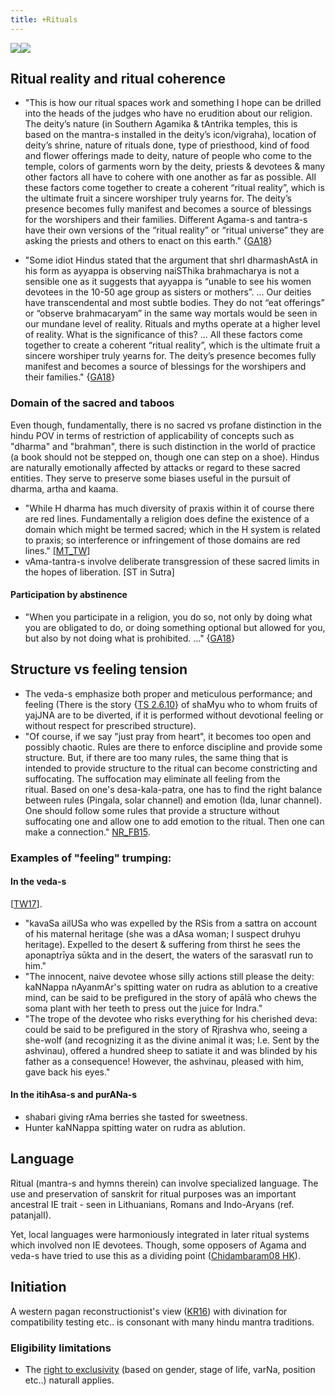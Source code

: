 ```yaml
---
title: +Rituals
---
```



![](http://upload.wikimedia.org/wikipedia/commons/thumb/5/54/Chakra_ayudhapurusha.jpg/220px-Chakra_ayudhapurusha.jpg)![](http://upload.wikimedia.org/wikipedia/en/c/c0/Krishnamacharya_scorpion.jpg)

## Ritual reality and ritual coherence
- "This is how our ritual spaces work and something I hope can be drilled into the heads of the judges who have no erudition about our religion. The deity’s nature (in Southern Agamika & tAntrika temples, this is based on the mantra-s installed in the deity’s icon/vigraha), location of deity’s shrine, nature of rituals done, type of priesthood, kind of food and flower offerings made to deity, nature of people who come to the temple, colors of garments worn by the deity, priests & devotees & many other factors all have to cohere with one another as far as possible. All these factors come together to create a coherent “ritual reality”, which is the ultimate fruit a sincere worshiper truly yearns for. The deity’s presence becomes fully manifest and becomes a source of blessings for the worshipers and their families. Different Agama-s and tantra-s have their own versions of the “ritual reality” or “ritual universe” they are asking the priests and others to enact on this earth." {[GA18](https://aryanthought.wordpress.com/2018/07/22/a-short-discussion-on-pertinent-issues-presented-by-the-sabarimala-matter/)}

- "Some idiot Hindus stated that the argument that shrI dharmashAstA in his form as ayyappa is observing naiSThika brahmacharya is not a sensible one as it suggests that ayyappa is “unable to see his women devotees in the 10-50 age group as sisters or mothers”. ... Our deities have transcendental and most subtle bodies. They do not “eat offerings” or “observe brahmacaryam” in the same way mortals would be seen in our mundane level of reality. Rituals and myths operate at a higher level of reality. What is the significance of this? ... All these factors come together to create a coherent “ritual reality”, which is the ultimate fruit a sincere worshiper truly yearns for. The deity’s presence becomes fully manifest and becomes a source of blessings for the worshipers and their families."  {[GA18](https://aryanthought.wordpress.com/2018/07/22/a-short-discussion-on-pertinent-issues-presented-by-the-sabarimala-matter/)}


### Domain of the sacred and taboos

Even though, fundamentally, there is no sacred vs profane distinction in the hindu POV in terms of restriction of applicability of concepts such as "dharma" and "brahman", there is such distinction in the world of practice (a book should not be stepped on, though one can step on a shoe). Hindus are naturally emotionally affected by attacks or regard to these sacred entities. They serve to preserve some biases useful in the pursuit of dharma, artha and kaama.

- "While H dharma has much diversity of praxis within it of course there are red lines. Fundamentally a religion does define the existence of a domain which might be termed sacred; which in the H system is related to praxis; so interference or infringement of those domains are red lines." \[[MT_TW](https://twitter.com/blog_supplement/status/703393262485282816)\]
- vAma-tantra-s involve deliberate transgression of these sacred limits in the hopes of liberation. \[ST in Sutra\]

#### Participation by abstinence
- "When you participate in a religion, you do so, not only by doing what you are obligated to do, or doing something optional but allowed for you, but also by not doing what is prohibited. ..." {[GA18](https://aryanthought.wordpress.com/2018/07/22/a-short-discussion-on-pertinent-issues-presented-by-the-sabarimala-matter/)}

## Structure vs feeling tension

- The veda-s emphasize both proper and meticulous performance; and feeling (There is the story {[TS 2.6.10](https://archive.org/stream/Anandashram_Samskrita_Granthavali_Anandashram_Sanskrit_Series/ASS_042_Krishna_Yajurvediya_Taittiriya_Samhita_Part_5_-_Kasinath_Sastri_Agase_1946#page/n93/mode/1up)} of shaMyu who to whom fruits of yajJNA are to be diverted, if it is performed without devotional feeling or without respect for prescribed structure).
- "Of course, if we say "just pray from heart", it becomes too open and possibly chaotic. Rules are there to enforce discipline and provide some structure. But, if there are too many rules, the same thing that is intended to provide structure to the ritual can become constricting and suffocating. The suffocation may eliminate all feeling from the ritual. Based on one's desa-kala-patra, one has to find the right balance between rules (Pingala, solar channel) and emotion (Ida, lunar channel). One should follow some rules that provide a structure without suffocating one and allow one to add emotion to the ritual. Then one can make a connection." [NR_FB15](https://www.facebook.com/pvr108/posts/10153156010758284).


### Examples of "feeling" trumping:
#### In the veda-s 
\[[TW17](https://twitter.com/GhorAngirasa/status/853343223342878721)\].

- "kavaSa ailUSa who was expelled by the RSis from a sattra on account of his maternal heritage (she was a dAsa woman; I suspect druhyu heritage). Expelled to the desert & suffering from thirst he sees the aponaptrīya sūkta and in the desert, the waters of the sarasvatI run to him."
- "The innocent, naive devotee whose silly actions still please the deity: kaNNappa nAyanmAr's spitting water on rudra as ablution to a creative mind, can be said to be prefigured in the story of apālā who chews the soma plant with her teeth to press out the juice for Indra."
- "The trope of the devotee who risks everything for his cherished deva: could be said to be prefigured in the story of Rjrashva who, seeing a she-wolf (and recognizing it as the divine animal it was; I.e. Sent by the ashvinau), offered a hundred sheep to satiate it and was blinded by his father as a consequence! However, the ashvinau, pleased with him, gave back his eyes."

#### In the itihAsa-s and purANa-s
- shabari giving rAma berries she tasted for sweetness.
- Hunter kaNNappa spitting water on rudra as ablution.

  
## Language

Ritual (mantra-s and hymns therein) can involve specialized language. The use and preservation of sanskrit for ritual purposes was an important ancestral IE trait - seen in Lithuanians, Romans and Indo-Aryans (ref. patanjalI).

Yet, local languages were harmoniously integrated in later ritual systems which involved non IE devotees. Though, some opposers of Agama and veda-s have tried to use this as a dividing point ([Chidambaram08 HK](https://haindavakeralam.com/atheist-assault-shiva-temple-hk14653)).

## Initiation

A western pagan reconstructionist's view ([KR16](https://krasskova.wordpress.com/2016/06/23/thoughts-on-initiation/)) with divination for compatibility testing etc.. is consonant with many hindu mantra traditions.

### Eligibility limitations

- The [right to exclusivity](../communal-support/exclusivity/) (based on gender, stage of life, varNa, position etc..) naturall applies.
